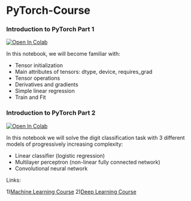 # PyTorch-Course

### Introduction to PyTorch Part 1

<a href="https://colab.research.google.com/drive/1gmiCnxrC8mnkM4h4nbYLaDuy2rtZUE0k?usp=sharing" target="_parent"><img src="https://colab.research.google.com/assets/colab-badge.svg" alt="Open In Colab"/></a>

In this notebook, we will become familiar with:
* Tensor initialization
* Main attributes of tensors: dtype, device, requires_grad
* Tensor operations
* Derivatives and gradients
* Simple linear regression
* Train and Fit 

### Introduction to PyTorch Part 2
<a href="https://colab.research.google.com/drive/1ayx3x7yhCd-FVnN5lTfPNSpJorQbuR6k?usp=sharing" target="_parent"><img src="https://colab.research.google.com/assets/colab-badge.svg" alt="Open In Colab"/></a>



In this notebook we will solve the digit classification task with 3 different models of progressively increasing complexity:

* Linear classifier (logistic regression)
* Multilayer perceptron (non-linear fully connected network)
* Convolutional neural network


Links:

1)[Machine Learning Course](https://course18.fast.ai/ml.html)
2)[Deep Learning Course](https://course.fast.ai) 